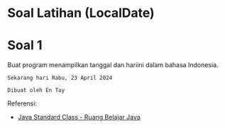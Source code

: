 # Soal Latihan (LocalDate)

# Soal 1
Buat program menampilkan tanggal dan hariini dalam bahasa Indonesia.

```
Sekarang hari Rabu, 23 April 2024

Dibuat oleh En Tay

```

Referensi:
- [Java Standard Class - Ruang Belajar Java](../11-standard-class.md)

